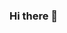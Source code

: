 ### Hi there 👋

<!--
**czffzc/czffzc** is a ✨ _special_ ✨ repository because its `README.md` (this file) appears on your GitHub profile.

Here are some ideas to get you started:

- 🔭 I’m currently working on vulnerability detetction
- 🌱 I’m currently learning deep learning
- 👯 I’m looking to collaborate on vulnerability detetction dataset
- 🤔 I’m looking for help with ...
- 💬 Ask me about Tongji University
- 📫 How to reach me: ...
- 😄 Pronouns: ...
- ⚡ Fun fact: ...
-->
